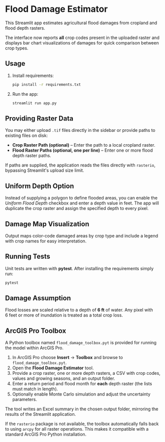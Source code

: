 # Flood Damage Estimator

This Streamlit app estimates agricultural flood damages from cropland and flood depth rasters.

The interface now reports **all** crop codes present in the uploaded raster and
displays bar chart visualizations of damages for quick comparison between crop
types.

## Usage

1. Install requirements:
   ```bash
   pip install -r requirements.txt
   ```
2. Run the app:
   ```bash
   streamlit run app.py
   ```

## Providing Raster Data

You may either upload `.tif` files directly in the sidebar or provide paths to existing files on disk:

- **Crop Raster Path (optional)** – Enter the path to a local cropland raster.
- **Flood Raster Paths (optional, one per line)** – Enter one or more flood depth raster paths.

If paths are supplied, the application reads the files directly with `rasterio`, bypassing Streamlit's upload size limit.

## Uniform Depth Option

Instead of supplying a polygon to define flooded areas, you can enable the *Uniform Flood Depth* checkbox and enter a depth value in feet. The app will duplicate the crop raster and assign the specified depth to every pixel.

## Damage Map Visualization

Output maps color-code damaged areas by crop type and include a legend with crop names for easy interpretation.

## Running Tests

Unit tests are written with **pytest**. After installing the requirements simply run:

```bash
pytest
```

## Damage Assumption

Flood losses are scaled relative to a depth of **6&nbsp;ft** of water. Any pixel with 6&nbsp;feet or more of inundation is treated as a total crop loss.

## ArcGIS Pro Toolbox

A Python toolbox named `flood_damage_toolbox.pyt` is provided for running the model within ArcGIS Pro.

1. In ArcGIS Pro choose **Insert** → **Toolbox** and browse to `flood_damage_toolbox.pyt`.
2. Open the **Flood Damage Estimator** tool.
3. Provide a crop raster, one or more depth rasters, a CSV with crop codes, values and growing seasons, and an output folder.
4. Enter a return period and flood month for **each** depth raster (the lists must match in length).
5. Optionally enable Monte Carlo simulation and adjust the uncertainty parameters.

The tool writes an Excel summary in the chosen output folder, mirroring the results of the Streamlit application.

If the `rasterio` package is not available, the toolbox automatically falls back
to using `arcpy` for all raster operations. This makes it compatible with a
standard ArcGIS Pro Python installation.
